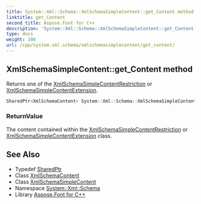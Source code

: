 ```yaml
---
title: System::Xml::Schema::XmlSchemaSimpleContent::get_Content method
linktitle: get_Content
second_title: Aspose.Font for C++
description: 'System::Xml::Schema::XmlSchemaSimpleContent::get_Content method. Returns one of the XmlSchemaSimpleContentRestriction or XmlSchemaSimpleContentExtension in C++.'
type: docs
weight: 100
url: /cpp/system.xml.schema/xmlschemasimplecontent/get_content/
---
```

## XmlSchemaSimpleContent::get_Content method


Returns one of the [XmlSchemaSimpleContentRestriction](../../xmlschemasimplecontentrestriction/) or [XmlSchemaSimpleContentExtension](../../xmlschemasimplecontentextension/).

```cpp
SharedPtr<XmlSchemaContent> System::Xml::Schema::XmlSchemaSimpleContent::get_Content() override
```


### ReturnValue

The content contained within the [XmlSchemaSimpleContentRestriction](../../xmlschemasimplecontentrestriction/) or [XmlSchemaSimpleContentExtension](../../xmlschemasimplecontentextension/) class.

## See Also

* Typedef [SharedPtr](../../../system/sharedptr/)
* Class [XmlSchemaContent](../../xmlschemacontent/)
* Class [XmlSchemaSimpleContent](../)
* Namespace [System::Xml::Schema](../../)
* Library [Aspose.Font for C++](../../../)
